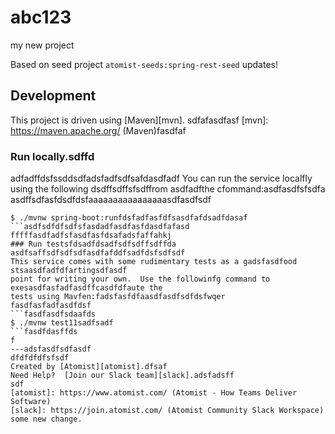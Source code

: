 # abc123
my new project

Based on seed project `atomist-seeds:spring-rest-seed`
updates!
## Development

This project is driven using [Maven][mvn].
sdfafasdfasf
[mvn]: https://maven.apache.org/ (Maven)fasdfaf

### Run locally.sdffd
adfadffdsfssddsdfadsfadfsdfsafdasdfadf
You can run the service localfly using the following dsdffsdffsfsdffrom asdfadfthe cfommand:asdfasdfsfsdfa
asdffsdfasfdsdfdsfaaaaaaaaaaaaaaaasdfasdfsdf
```ffsdfasdfasdfdsdaasd
$ ./mvnw spring-boot:runfdsfadfasfdfsasdfafdsadfdasaf
```asdfsdfdfsdfsfasdadfasdfasfdasdfafasd
fffffasdfadfsfasdfasfdsafadsfaffahkj
### Run testsfdsadfdsadfsdfsdffsdffda
asdfsaffsdfsdfsdfasdfafddfsadfdsfsdfsdf
This service comes with some rudimentary tests as a gadsfasdfood stsaasdfadfdfartingsdfasdf
point for writing your own.  Use the followinfg command to exesasdfasfadfasdffcasdfdfaute the
tests using Mavfen:fadsfasfdfaasdfasdfsdfdsfwqer
fasdfasfadfasdfdsf
```fasdfasdfsdaafds
$ ./mvnw test11sadfsadf
```fasdfdasffds
f
---adsfasdfsdfasdf
dfdfdfdfsfsdf
Created by [Atomist][atomist].dfsaf
Need Help?  [Join our Slack team][slack].adsfadsff
sdf
[atomist]: https://www.atomist.com/ (Atomist - How Teams Deliver Software)
[slack]: https://join.atomist.com/ (Atomist Community Slack Workspace)
some new change.
